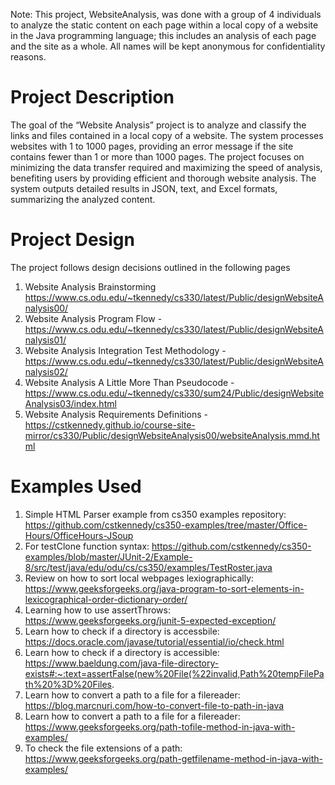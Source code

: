 Note: This project, WebsiteAnalysis, was done with a group of 4 individuals to analyze the static content on each page within a local copy of a website in the Java programming language; this includes an analysis of each page and the site as a whole. All names will be kept anonymous for confidentiality reasons. 

# Project Description

The goal of the “Website Analysis” project is to analyze and classify the links and files contained in a local copy of a website. The system processes websites with 1 to 1000 pages, providing an error message if the site contains fewer than 1 or more than 1000 pages. The project focuses on minimizing the data transfer required and maximizing the speed of analysis, benefiting users by providing efficient and thorough website analysis. The system outputs detailed results in JSON, text, and Excel formats, summarizing the analyzed content.

# Project Design

The project follows design decisions outlined in the following pages
  1. Website Analysis Brainstorming https://www.cs.odu.edu/~tkennedy/cs330/latest/Public/designWebsiteAnalysis00/
  2. Website Analysis Program Flow - https://www.cs.odu.edu/~tkennedy/cs330/latest/Public/designWebsiteAnalysis01/
  3. Website Analysis Integration Test Methodology - https://www.cs.odu.edu/~tkennedy/cs330/latest/Public/designWebsiteAnalysis02/
  4. Website Analysis A Little More Than Pseudocode - https://www.cs.odu.edu/~tkennedy/cs330/sum24/Public/designWebsiteAnalysis03/index.html
  5. Website Analysis Requirements Definitions - https://cstkennedy.github.io/course-site-mirror/cs330/Public/designWebsiteAnalysis00/websiteAnalysis.mmd.html

# Examples Used
1. Simple HTML Parser example from cs350 examples repository: https://github.com/cstkennedy/cs350-examples/tree/master/Office-Hours/OfficeHours-JSoup
2. For testClone function syntax: https://github.com/cstkennedy/cs350-examples/blob/master/JUnit-2/Example-8/src/test/java/edu/odu/cs/cs350/examples/TestRoster.java
3. Review on how to sort local webpages lexiographically: https://www.geeksforgeeks.org/java-program-to-sort-elements-in-lexicographical-order-dictionary-order/
4. Learning how to use assertThrows: https://www.geeksforgeeks.org/junit-5-expected-exception/
5. Learn how to check if a directory is accessbile: https://docs.oracle.com/javase/tutorial/essential/io/check.html
6. Learn how to check if a directory is accessible: https://www.baeldung.com/java-file-directory-exists#:~:text=assertFalse(new%20File(%22invalid,Path%20tempFilePath%20%3D%20Files.
7. Learn how to convert a path to a file for a filereader: https://blog.marcnuri.com/how-to-convert-file-to-path-in-java
8. Learn how to convert a path to a file for a filereader: https://www.geeksforgeeks.org/path-tofile-method-in-java-with-examples/
9. To check the file extensions of a path: https://www.geeksforgeeks.org/path-getfilename-method-in-java-with-examples/
